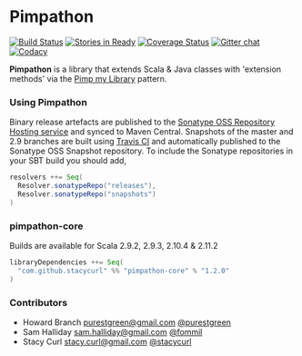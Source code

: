 Pimpathon
=========

[![Build Status](https://api.travis-ci.org/stacycurl/pimpathon.png?branch=master)](https://travis-ci.org/stacycurl/pimpathon)
[![Stories in Ready](https://badge.waffle.io/stacycurl/pimpathon.png?label=ready&title=Ready)](http://waffle.io/stacycurl/pimpathon)
[![Coverage Status](https://coveralls.io/repos/stacycurl/pimpathon/badge.png)](https://coveralls.io/r/stacycurl/pimpathon)
[![Gitter chat](https://badges.gitter.im/stacycurl/pimpathon.png)](https://gitter.im/stacycurl/pimpathon)
[![Codacy](https://www.codacy.com/project/badge/ed149591303b4f2bb1575d20b5394fa0)](https://www.codacy.com/public/stacycurl/pimpathon.git)

**Pimpathon** is a library that extends Scala & Java classes with 'extension methods' via the [Pimp my Library](http://www.artima.com/weblogs/viewpost.jsp?thread=179766) pattern.

### Using Pimpathon

Binary release artefacts are published to the [Sonatype OSS Repository Hosting service][sonatype] and synced to Maven
Central. Snapshots of the master and 2.9 branches are built using [Travis CI][ci] and automatically published
to the Sonatype OSS Snapshot repository. To include the Sonatype repositories in your SBT build you should add,

```scala
resolvers ++= Seq(
  Resolver.sonatypeRepo("releases"),
  Resolver.sonatypeRepo("snapshots")
)
```

[ci]: https://travis-ci.org/stacycurl/pimpathon
[sonatype]: https://oss.sonatype.org/index.html#nexus-search;quick~pimpathon

### pimpathon-core

Builds are available for Scala 2.9.2, 2.9.3, 2.10.4 & 2.11.2

```scala
libraryDependencies ++= Seq(
  "com.github.stacycurl" %% "pimpathon-core" % "1.2.0"
)
```

### Contributors

+ Howard Branch <purestgreen@gmail.com> [@purestgreen](https://twitter.com/purestgreen)
+ Sam Halliday <sam.halliday@gmail.com> [@fommil](https://twitter.com/fommil)
+ Stacy Curl <stacy.curl@gmail.com> [@stacycurl](https://twitter.com/stacycurl)
